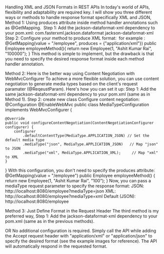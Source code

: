 Handling XML and JSON Formats in REST APIs
In today's world of APIs, flexibility and adaptability are required key.
I will show you three different ways or methods to handle response format specifically XML and JSON,
Method 1: Using produces attribute inside method handler annotations such as @GetMapping. 
Step 1: Add the jackson-dataformat-xml dependency to your pom.xml:
<dependency>
 <groupId>com.fasterxml.jackson.dataformat</groupId>
 <artifactId>jackson-dataformat-xml</artifactId>
</dependency>
Step 2: Configure your method to produce XML format:
 for example : 
@GetMapping(value = "/employee", produces = {"application/xml"})
public Employee employeeMethod(){
 return new Employee(1, "Ashit Kumar Rai", "100000");
}
This method is simple to implement, but the drawback is that you need to specify the desired response format inside each method handler annotation.

Method 2: Here is the better way using Content Negotiation with WebMvcConfigurer To achieve a more flexible solution, you can use content negotiation to generate media types based on the client's request paramater (@ReqeustParam). Here's how you can set it up:
Step 1: Add the same jackson-dataformat-xml dependency to your pom.xml (same as in Method 1).
Step 2: create new class Configure content negotiation:
@Configuration
@EnableWebMvc
public class MediaTypeConfiguration implements WebMvcConfigurer {
    
    @Override
    public void configureContentNegotiation(ContentNegotiationConfigurer configurer) {
        configurer
            .defaultContentType(MediaType.APPLICATION_JSON) // Set the default media type
            .mediaType("json", MediaType.APPLICATION_JSON)   // Map "json" to JSON
            .mediaType("xml", MediaType.APPLICATION_XML);     // Map "xml" to XML
    }
}
With this configuration, you don't need to specify the produces attribute:
@GetMapping(value = "/employee")
public Employee employeeMethod() {
    return new Employee(1, "Ashit Kumar Rai", "100");
}
Now, you can pass a mediaType request parameter to specify the response format:
JSON: http://localhost:8080/employee?mediaType=json
XML: http://localhost:8080/employee?mediaType=xml
Default (JSON): http://localhost:8080/employee

Method 3: Just Define Format in the Request Header The third method is my preferred way,
Step 1: Add the jackson-dataformat-xml dependency to your pom.xml (same as in the previous methods).

OR
No additional configuration is required. Simply call the API while adding the Accept request header with "application/xml" or "application/json" to specify the desired format (see the example images for reference). The API will automatically respond in the requested format.
